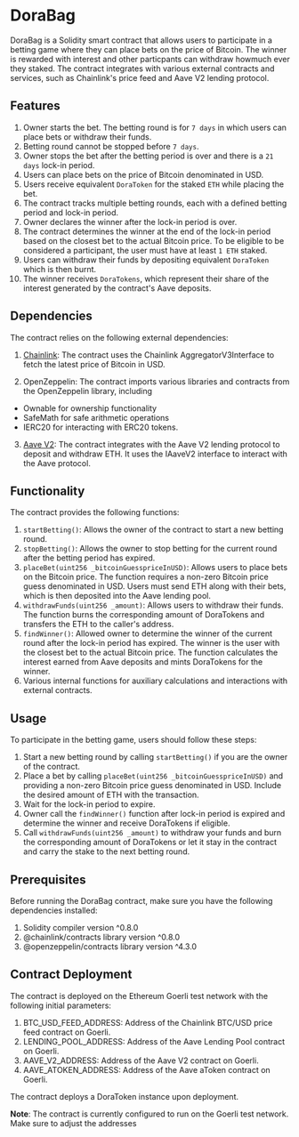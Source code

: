 # DoraBag

DoraBag is a Solidity smart contract that allows users to participate in a betting game where they can place bets on the price of Bitcoin. The winner is rewarded with interest and other particpants can withdraw howmuch ever they staked. The contract integrates with various external contracts and services, such as Chainlink's price feed and Aave V2 lending protocol.


## Features

1. Owner starts the bet. The betting round is for `7 days` in which users can place bets or withdraw their funds.
2. Betting round cannot be stopped before `7 days`.
3. Owner stops the bet after the betting period is over and there is a `21 days` lock-in period.
4. Users can place bets on the price of Bitcoin denominated in USD. 
5. Users receive equivalent `DoraToken` for the staked 	`ETH` while placing the bet.
6. The contract tracks multiple betting rounds, each with a defined betting period and lock-in period.
7. Owner declares the winner after the lock-in period is over.
8. The contract determines the winner at the end of the lock-in period based on the closest bet to the actual Bitcoin price. To be eligible to be considered a participant, the user must have at least `1 ETH` staked.
9. Users can withdraw their funds by depositing equivalent `DoraToken` which is then burnt.
10. The winner receives `DoraTokens`, which represent their share of the interest generated by the contract's Aave deposits.

## Dependencies

The contract relies on the following external dependencies:

1. [Chainlink](https://docs.chain.link/data-feeds/price-feeds): The contract uses the Chainlink AggregatorV3Interface to fetch the latest price of Bitcoin in USD.

2. OpenZeppelin: The contract imports various libraries and contracts from the OpenZeppelin library, including 
 - Ownable for ownership functionality
 - SafeMath for safe arithmetic operations
 - IERC20 for interacting with ERC20 tokens.

3. [Aave V2](https://docs.aave.com/developers/v/2.0/the-core-protocol/weth-gateway): The contract integrates with the Aave V2 lending protocol to deposit and withdraw ETH. It uses the IAaveV2 interface to interact with the Aave protocol.

## Functionality
The contract provides the following functions:

1. `startBetting()`: Allows the owner of the contract to start a new betting round.
2. `stopBetting()`: Allows the owner to stop betting for the current round after the betting period has expired.
3. `placeBet(uint256 _bitcoinGuesspriceInUSD)`: Allows users to place bets on the Bitcoin price. The function requires a non-zero Bitcoin price guess denominated in USD. Users must send ETH along with their bets, which is then deposited into the Aave lending pool.
4. `withdrawFunds(uint256 _amount)`: Allows users to withdraw their funds. The function burns the corresponding amount of DoraTokens and transfers the ETH to the caller's address.
5. `findWinner()`: Allowed owner to determine the winner of the current round after the lock-in period has expired. The winner is the user with the closest bet to the actual Bitcoin price. The function calculates the interest earned from Aave deposits and mints DoraTokens for the winner.
6. Various internal functions for auxiliary calculations and interactions with external contracts.

## Usage
To participate in the betting game, users should follow these steps:

1. Start a new betting round by calling `startBetting()` if you are the owner of the contract.
2. Place a bet by calling `placeBet(uint256 _bitcoinGuesspriceInUSD)` and providing a non-zero Bitcoin price guess denominated in USD. Include the desired amount of ETH with the transaction.
3. Wait for the lock-in period to expire.
4. Owner call the `findWinner()` function after lock-in period is expired and determine the winner and receive DoraTokens if eligible.
5. Call `withdrawFunds(uint256 _amount)` to withdraw your funds and burn the corresponding amount of DoraTokens or let it stay in the contract and carry the stake to the next betting round.

## Prerequisites
Before running the DoraBag contract, make sure you have the following dependencies installed:

1. Solidity compiler version ^0.8.0
2. @chainlink/contracts library version ^0.8.0
3. @openzeppelin/contracts library version ^4.3.0

## Contract Deployment
The contract is deployed on the Ethereum Goerli test network with the following initial parameters:

1. BTC_USD_FEED_ADDRESS: Address of the Chainlink BTC/USD price feed contract on Goerli.
2. LENDING_POOL_ADDRESS: Address of the Aave Lending Pool contract on Goerli.
3. AAVE_V2_ADDRESS: Address of the Aave V2 contract on Goerli.
4. AAVE_ATOKEN_ADDRESS: Address of the Aave aToken contract on Goerli.

The contract deploys a DoraToken instance upon deployment.

**Note**: The contract is currently configured to run on the Goerli test network. Make sure to adjust the addresses

